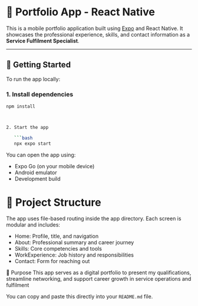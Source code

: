 # 📱 Portfolio App - React Native

This is a mobile portfolio application built using [Expo](https://expo.dev) and React Native. It showcases the professional experience, skills, and contact information as a **Service Fulfilment Specialist**.

---

## 🚀 Getting Started

To run the app locally:

### 1. Install dependencies

```bash
npm install



2. Start the app

   ```bash
   npx expo start
   ```

You can open the app using:
- Expo Go (on your mobile device)
- Android emulator
- Development build

# 🧭 Project Structure
The app uses file-based routing inside the app directory. Each screen is modular and includes:
- Home: Profile, title, and navigation
- About: Professional summary and career journey
- Skills: Core competencies and tools
- WorkExperience: Job history and responsibilities
- Contact: Form for reaching out

📌 Purpose
This app serves as a digital portfolio to present my qualifications, streamline networking, and support career growth in service operations and fulfilment


You can copy and paste this directly into your `README.md` file. 
